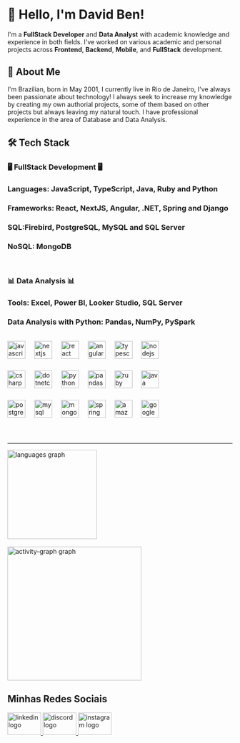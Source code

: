 <h1>👋 Hello, I'm David Ben!</h1> 

I'm a **FullStack Developer** and **Data Analyst** with academic knowledge and experience in both fields. I've worked on various academic and personal projects across **Frontend**, **Backend**, **Mobile**, and **FullStack** development.

<h2>🌱 About Me</h2>
I'm Brazilian, born in May 2001, I currently live in Rio de Janeiro, I've always been passionate about technology!
I always seek to increase my knowledge by creating my own authorial projects, some of them based on other projects but always leaving my natural touch.
I have professional experience in the area of ​​Database and Data Analysis.

<div>
<h2>🛠️ Tech Stack</h2>

### 🖥 FullStack Development 🖥
<h3>Languages: JavaScript, TypeScript, Java, Ruby and Python</h3>
<h3>Frameworks: React, NextJS, Angular, .NET, Spring and Django</h3>
<h3>SQL:Firebird, PostgreSQL, MySQL and SQL Server</h3>
<h3>NoSQL: MongoDB</h3>

<br>

### 📊 Data Analysis 📊
<h3>Tools: Excel, Power BI, Looker Studio, SQL Server</h3>
<h3>Data Analysis with Python: Pandas, NumPy, PySpark</h3>
</div>

<br>

<div align="left">
  <img src="https://cdn.jsdelivr.net/gh/devicons/devicon/icons/javascript/javascript-original.svg" height="40" alt="javascript logo"  />
  <img width="12" />
  <img src="https://cdn.jsdelivr.net/gh/devicons/devicon/icons/nextjs/nextjs-original.svg" height="40" alt="nextjs logo"  />
  <img width="12" />
  <img src="https://cdn.jsdelivr.net/gh/devicons/devicon/icons/react/react-original.svg" height="40" alt="react logo"  />
  <img width="12" />
  <img src="https://cdn.simpleicons.org/angular/DD0031" height="40" alt="angularjs logo"  />
  <img width="12" />
  <img src="https://cdn.jsdelivr.net/gh/devicons/devicon/icons/typescript/typescript-original.svg" height="40" alt="typescript logo"  />
  <img width="12" />
  <img src="https://cdn.simpleicons.org/nodedotjs/339933" height="40" alt="nodejs logo"  />
</div>

###

<div align="left">
  <img src="https://cdn.jsdelivr.net/gh/devicons/devicon/icons/csharp/csharp-original.svg" height="40" alt="csharp logo"  />
  <img width="12" />
  <img src="https://cdn.jsdelivr.net/gh/devicons/devicon/icons/dotnetcore/dotnetcore-original.svg" height="40" alt="dotnetcore logo"  />
  <img width="12" />
  <img src="https://cdn.jsdelivr.net/gh/devicons/devicon/icons/python/python-original.svg" height="40" alt="python logo"  />
  <img width="12" />
  <img src="https://cdn.jsdelivr.net/gh/devicons/devicon/icons/pandas/pandas-original.svg" height="40" alt="pandas logo"  />
  <img width="12" />
  <img src="https://cdn.simpleicons.org/ruby/CC342D" height="40" alt="ruby logo"  />
  <img width="12" />
  <img src="https://cdn.jsdelivr.net/gh/devicons/devicon/icons/java/java-original.svg" height="40" alt="java logo"  />
</div>

###

<div align="left">
  <img src="https://cdn.jsdelivr.net/gh/devicons/devicon/icons/postgresql/postgresql-original.svg" height="40" alt="postgresql logo"  />
  <img width="12" />
  <img src="https://cdn.jsdelivr.net/gh/devicons/devicon/icons/mysql/mysql-original.svg" height="40" alt="mysql logo"  />
  <img width="12" />
  <img src="https://cdn.simpleicons.org/mongodb/47A248" height="40" alt="mongodb logo"  />
  <img width="12" />
  <img src="https://cdn.jsdelivr.net/gh/devicons/devicon/icons/spring/spring-original.svg" height="40" alt="spring logo"  />
  <img width="12" />
  <img src="https://cdn.jsdelivr.net/gh/devicons/devicon/icons/amazonwebservices/amazonwebservices-original-wordmark.svg" height="40" alt="amazonwebservices logo"  />
  <img width="12" />
  <img src="https://cdn.jsdelivr.net/gh/devicons/devicon/icons/googlecloud/googlecloud-original.svg" height="40" alt="googlecloud logo"  />
</div>

###

<br><hr>
<div align="left">
  <img src="https://github-readme-stats.vercel.app/api/top-langs?username=DavidBen48&locale=en&hide_title=true&layout=compact&card_width=320&langs_count=6&theme=dracula&hide_border=false&order=2" height="200" alt="languages graph"  />
</div>
<br>
<div align="left">
  <img src="https://github-readme-activity-graph.vercel.app/graph?username=DavidBen48&radius=16&theme=react&area=true&order=5" height="300" alt="activity-graph graph"  />
</div>

## Minhas Redes Sociais

<div align="left">
  <a href="https://www.linkedin.com/in/davidben81/" target="_blank">
    <img src="https://raw.githubusercontent.com/maurodesouza/profile-readme-generator/master/src/assets/icons/social/linkedin/default.svg" width="75" height="50" alt="linkedin logo"  />
  </a>
  <a href="davidben_47" target="_blank">
    <img src="https://raw.githubusercontent.com/maurodesouza/profile-readme-generator/master/src/assets/icons/social/discord/default.svg" width="75" height="50" alt="discord logo"  />
  </a>
  <a href="https://www.instagram.com/davidben_48/" target="_blank">
    <img src="https://raw.githubusercontent.com/maurodesouza/profile-readme-generator/master/src/assets/icons/social/instagram/default.svg" width="75" height="50" alt="instagram logo"  />
  </a>
</div>

###
